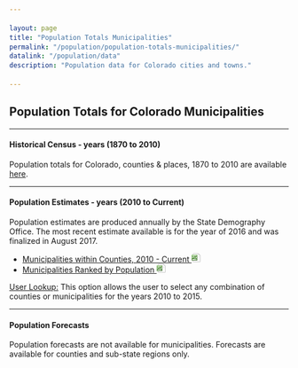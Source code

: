 ```yaml
---

layout: page
title: "Population Totals Municipalities"
permalink: "/population/population-totals-municipalities/"
datalink: "/population/data"
description: "Population data for Colorado cities and towns."

---
```


## Population Totals for Colorado Municipalities

- - -

#### Historical Census - years (1870 to 2010)

Population totals for Colorado, counties & places, 1870 to 2010 are available [here](/population/data/historical_census/).

- - -

#### Population Estimates - years (2010 to Current)

Population estimates are produced annually by the State Demography Office. The most recent estimate available is for the year of 2016 and was finalized in August 2017.

- [Municipalities within Counties, 2010 - Current ![xls](/images/page_white_excel.png 'download xls file')](https://drive.google.com/open?id=1iiBcdkXzXAM6w1IRkt54y_vLdbCgTBY8)
- [Municipalities Ranked by Population ![xls](/images/page_white_excel.png 'download xls file')](https://drive.google.com/open?id=https://drive.google.com/open?id=19h3nc5QDFqdwZ0PPRjE2xyfx2VLZJLWO)


[User Lookup:](/population/data/muni-pop-housing/) 
This option allows the user to select any combination of counties or municipalities for the years 2010 to 2015.

- - -

#### Population Forecasts

Population forecasts are not available for municipalities. Forecasts are available for counties and sub-state regions only.
